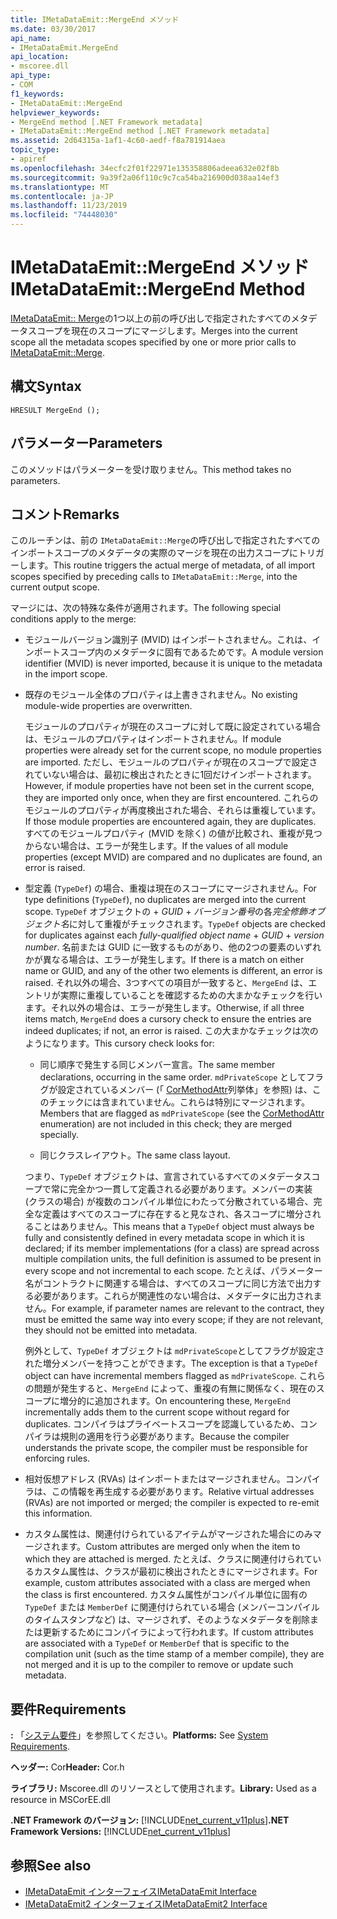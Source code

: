 ```yaml
---
title: IMetaDataEmit::MergeEnd メソッド
ms.date: 03/30/2017
api_name:
- IMetaDataEmit.MergeEnd
api_location:
- mscoree.dll
api_type:
- COM
f1_keywords:
- IMetaDataEmit::MergeEnd
helpviewer_keywords:
- MergeEnd method [.NET Framework metadata]
- IMetaDataEmit::MergeEnd method [.NET Framework metadata]
ms.assetid: 2d64315a-1af1-4c60-aedf-f8a781914aea
topic_type:
- apiref
ms.openlocfilehash: 34ecfc2f01f22971e135358806adeea632e02f8b
ms.sourcegitcommit: 9a39f2a06f110c9c7ca54ba216900d038aa14ef3
ms.translationtype: MT
ms.contentlocale: ja-JP
ms.lasthandoff: 11/23/2019
ms.locfileid: "74448030"
---
```

# <a name="imetadataemitmergeend-method"></a><span data-ttu-id="6a1d2-102">IMetaDataEmit::MergeEnd メソッド</span><span class="sxs-lookup"><span data-stu-id="6a1d2-102">IMetaDataEmit::MergeEnd Method</span></span>

<span data-ttu-id="6a1d2-103">[IMetaDataEmit:: Merge](../../../../docs/framework/unmanaged-api/metadata/imetadataemit-merge-method.md)の1つ以上の前の呼び出しで指定されたすべてのメタデータスコープを現在のスコープにマージします。</span><span class="sxs-lookup"><span data-stu-id="6a1d2-103">Merges into the current scope all the metadata scopes specified by one or more prior calls to [IMetaDataEmit::Merge](../../../../docs/framework/unmanaged-api/metadata/imetadataemit-merge-method.md).</span></span>

## <a name="syntax"></a><span data-ttu-id="6a1d2-104">構文</span><span class="sxs-lookup"><span data-stu-id="6a1d2-104">Syntax</span></span>

```cppcpp
HRESULT MergeEnd ();
```

## <a name="parameters"></a><span data-ttu-id="6a1d2-105">パラメーター</span><span class="sxs-lookup"><span data-stu-id="6a1d2-105">Parameters</span></span>

<span data-ttu-id="6a1d2-106">このメソッドはパラメーターを受け取りません。</span><span class="sxs-lookup"><span data-stu-id="6a1d2-106">This method takes no parameters.</span></span>

## <a name="remarks"></a><span data-ttu-id="6a1d2-107">コメント</span><span class="sxs-lookup"><span data-stu-id="6a1d2-107">Remarks</span></span>

<span data-ttu-id="6a1d2-108">このルーチンは、前の `IMetaDataEmit::Merge`の呼び出しで指定されたすべてのインポートスコープのメタデータの実際のマージを現在の出力スコープにトリガーします。</span><span class="sxs-lookup"><span data-stu-id="6a1d2-108">This routine triggers the actual merge of metadata, of all import scopes specified by preceding calls to `IMetaDataEmit::Merge`, into the current output scope.</span></span>

<span data-ttu-id="6a1d2-109">マージには、次の特殊な条件が適用されます。</span><span class="sxs-lookup"><span data-stu-id="6a1d2-109">The following special conditions apply to the merge:</span></span>

- <span data-ttu-id="6a1d2-110">モジュールバージョン識別子 (MVID) はインポートされません。これは、インポートスコープ内のメタデータに固有であるためです。</span><span class="sxs-lookup"><span data-stu-id="6a1d2-110">A module version identifier (MVID) is never imported, because it is unique to the metadata in the import scope.</span></span>

- <span data-ttu-id="6a1d2-111">既存のモジュール全体のプロパティは上書きされません。</span><span class="sxs-lookup"><span data-stu-id="6a1d2-111">No existing module-wide properties are overwritten.</span></span>

  <span data-ttu-id="6a1d2-112">モジュールのプロパティが現在のスコープに対して既に設定されている場合は、モジュールのプロパティはインポートされません。</span><span class="sxs-lookup"><span data-stu-id="6a1d2-112">If module properties were already set for the current scope, no module properties are imported.</span></span> <span data-ttu-id="6a1d2-113">ただし、モジュールのプロパティが現在のスコープで設定されていない場合は、最初に検出されたときに1回だけインポートされます。</span><span class="sxs-lookup"><span data-stu-id="6a1d2-113">However, if module properties have not been set in the current scope, they are imported only once, when they are first encountered.</span></span> <span data-ttu-id="6a1d2-114">これらのモジュールのプロパティが再度検出された場合、それらは重複しています。</span><span class="sxs-lookup"><span data-stu-id="6a1d2-114">If those module properties are encountered again, they are duplicates.</span></span> <span data-ttu-id="6a1d2-115">すべてのモジュールプロパティ (MVID を除く) の値が比較され、重複が見つからない場合は、エラーが発生します。</span><span class="sxs-lookup"><span data-stu-id="6a1d2-115">If the values of all module properties (except MVID) are compared and no duplicates are found, an error is raised.</span></span>

- <span data-ttu-id="6a1d2-116">型定義 (`TypeDef`) の場合、重複は現在のスコープにマージされません。</span><span class="sxs-lookup"><span data-stu-id="6a1d2-116">For type definitions (`TypeDef`), no duplicates are merged into the current scope.</span></span> <span data-ttu-id="6a1d2-117">`TypeDef` オブジェクトの + *GUID* + *バージョン番号*の各*完全修飾オブジェクト名*に対して重複がチェックされます。</span><span class="sxs-lookup"><span data-stu-id="6a1d2-117">`TypeDef` objects are checked for duplicates against each *fully-qualified object name* + *GUID* + *version number*.</span></span> <span data-ttu-id="6a1d2-118">名前または GUID に一致するものがあり、他の2つの要素のいずれかが異なる場合は、エラーが発生します。</span><span class="sxs-lookup"><span data-stu-id="6a1d2-118">If there is a match on either name or GUID, and any of the other two elements is different, an error is raised.</span></span> <span data-ttu-id="6a1d2-119">それ以外の場合、3つすべての項目が一致すると、`MergeEnd` は、エントリが実際に重複していることを確認するための大まかなチェックを行います。それ以外の場合は、エラーが発生します。</span><span class="sxs-lookup"><span data-stu-id="6a1d2-119">Otherwise, if all three items match, `MergeEnd` does a cursory check to ensure the entries are indeed duplicates; if not, an error is raised.</span></span> <span data-ttu-id="6a1d2-120">この大まかなチェックは次のようになります。</span><span class="sxs-lookup"><span data-stu-id="6a1d2-120">This cursory check looks for:</span></span>

  - <span data-ttu-id="6a1d2-121">同じ順序で発生する同じメンバー宣言。</span><span class="sxs-lookup"><span data-stu-id="6a1d2-121">The same member declarations, occurring in the same order.</span></span> <span data-ttu-id="6a1d2-122">`mdPrivateScope` としてフラグが設定されているメンバー (「 [CorMethodAttr](../../../../docs/framework/unmanaged-api/metadata/cormethodattr-enumeration.md)列挙体」を参照) は、このチェックには含まれていません。これらは特別にマージされます。</span><span class="sxs-lookup"><span data-stu-id="6a1d2-122">Members that are flagged as `mdPrivateScope` (see the [CorMethodAttr](../../../../docs/framework/unmanaged-api/metadata/cormethodattr-enumeration.md) enumeration) are not included in this check; they are merged specially.</span></span>

  - <span data-ttu-id="6a1d2-123">同じクラスレイアウト。</span><span class="sxs-lookup"><span data-stu-id="6a1d2-123">The same class layout.</span></span>

  <span data-ttu-id="6a1d2-124">つまり、`TypeDef` オブジェクトは、宣言されているすべてのメタデータスコープで常に完全かつ一貫して定義される必要があります。メンバーの実装 (クラスの場合) が複数のコンパイル単位にわたって分散されている場合、完全な定義はすべてのスコープに存在すると見なされ、各スコープに増分されることはありません。</span><span class="sxs-lookup"><span data-stu-id="6a1d2-124">This means that a `TypeDef` object must always be fully and consistently defined in every metadata scope in which it is declared; if its member implementations (for a class) are spread across multiple compilation units, the full definition is assumed to be present in every scope and not incremental to each scope.</span></span> <span data-ttu-id="6a1d2-125">たとえば、パラメーター名がコントラクトに関連する場合は、すべてのスコープに同じ方法で出力する必要があります。これらが関連性のない場合は、メタデータに出力されません。</span><span class="sxs-lookup"><span data-stu-id="6a1d2-125">For example, if parameter names are relevant to the contract, they must be emitted the same way into every scope; if they are not relevant, they should not be emitted into metadata.</span></span>

  <span data-ttu-id="6a1d2-126">例外として、`TypeDef` オブジェクトは `mdPrivateScope`としてフラグが設定された増分メンバーを持つことができます。</span><span class="sxs-lookup"><span data-stu-id="6a1d2-126">The exception is that a `TypeDef` object can have incremental members flagged as `mdPrivateScope`.</span></span> <span data-ttu-id="6a1d2-127">これらの問題が発生すると、`MergeEnd` によって、重複の有無に関係なく、現在のスコープに増分的に追加されます。</span><span class="sxs-lookup"><span data-stu-id="6a1d2-127">On encountering these, `MergeEnd` incrementally adds them to the current scope without regard for duplicates.</span></span> <span data-ttu-id="6a1d2-128">コンパイラはプライベートスコープを認識しているため、コンパイラは規則の適用を行う必要があります。</span><span class="sxs-lookup"><span data-stu-id="6a1d2-128">Because the compiler understands the private scope, the compiler must be responsible for enforcing rules.</span></span>

- <span data-ttu-id="6a1d2-129">相対仮想アドレス (RVAs) はインポートまたはマージされません。コンパイラは、この情報を再生成する必要があります。</span><span class="sxs-lookup"><span data-stu-id="6a1d2-129">Relative virtual addresses (RVAs) are not imported or merged; the compiler is expected to re-emit this information.</span></span>

- <span data-ttu-id="6a1d2-130">カスタム属性は、関連付けられているアイテムがマージされた場合にのみマージされます。</span><span class="sxs-lookup"><span data-stu-id="6a1d2-130">Custom attributes are merged only when the item to which they are attached is merged.</span></span> <span data-ttu-id="6a1d2-131">たとえば、クラスに関連付けられているカスタム属性は、クラスが最初に検出されたときにマージされます。</span><span class="sxs-lookup"><span data-stu-id="6a1d2-131">For example, custom attributes associated with a class are merged when the class is first encountered.</span></span> <span data-ttu-id="6a1d2-132">カスタム属性がコンパイル単位に固有の `TypeDef` または `MemberDef` に関連付けられている場合 (メンバーコンパイルのタイムスタンプなど) は、マージされず、そのようなメタデータを削除または更新するためにコンパイラによって行われます。</span><span class="sxs-lookup"><span data-stu-id="6a1d2-132">If custom attributes are associated with a `TypeDef` or `MemberDef` that is specific to the compilation unit (such as the time stamp of a member compile), they are not merged and it is up to the compiler to remove or update such metadata.</span></span>

## <a name="requirements"></a><span data-ttu-id="6a1d2-133">要件</span><span class="sxs-lookup"><span data-stu-id="6a1d2-133">Requirements</span></span>

<span data-ttu-id="6a1d2-134">**:** 「[システム要件](../../../../docs/framework/get-started/system-requirements.md)」を参照してください。</span><span class="sxs-lookup"><span data-stu-id="6a1d2-134">**Platforms:** See [System Requirements](../../../../docs/framework/get-started/system-requirements.md).</span></span>

<span data-ttu-id="6a1d2-135">**ヘッダー:** Cor</span><span class="sxs-lookup"><span data-stu-id="6a1d2-135">**Header:** Cor.h</span></span>

<span data-ttu-id="6a1d2-136">**ライブラリ:** Mscoree.dll のリソースとして使用されます。</span><span class="sxs-lookup"><span data-stu-id="6a1d2-136">**Library:** Used as a resource in MSCorEE.dll</span></span>

<span data-ttu-id="6a1d2-137">**.NET Framework のバージョン:** [!INCLUDE[net_current_v11plus](../../../../includes/net-current-v11plus-md.md)]</span><span class="sxs-lookup"><span data-stu-id="6a1d2-137">**.NET Framework Versions:** [!INCLUDE[net_current_v11plus](../../../../includes/net-current-v11plus-md.md)]</span></span>

## <a name="see-also"></a><span data-ttu-id="6a1d2-138">参照</span><span class="sxs-lookup"><span data-stu-id="6a1d2-138">See also</span></span>

- [<span data-ttu-id="6a1d2-139">IMetaDataEmit インターフェイス</span><span class="sxs-lookup"><span data-stu-id="6a1d2-139">IMetaDataEmit Interface</span></span>](../../../../docs/framework/unmanaged-api/metadata/imetadataemit-interface.md)
- [<span data-ttu-id="6a1d2-140">IMetaDataEmit2 インターフェイス</span><span class="sxs-lookup"><span data-stu-id="6a1d2-140">IMetaDataEmit2 Interface</span></span>](../../../../docs/framework/unmanaged-api/metadata/imetadataemit2-interface.md)
